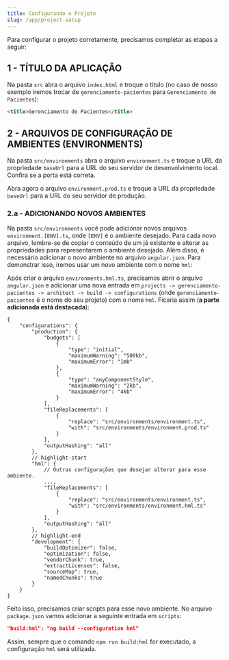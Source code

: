 ```yaml
---
title: Configurando o Projeto
slug: /app/project-setup
---
```


Para configurar o projeto corretamente, precisamos completar as etapas a seguir:

## 1 - TÍTULO DA APLICAÇÃO

Na pasta `src` abra o arquivo `index.html` e troque o título (no caso de nosso exemplo iremos trocar de `gerenciamento-pacientes` para
`Gerenciamento de Pacientes`):

```html title="index.html"
<title>Gerenciamento de Pacientes</title>
```

## 2 - ARQUIVOS DE CONFIGURAÇÃO DE AMBIENTES (ENVIRONMENTS)

Na pasta `src/environments` abra o arquivo `environment.ts` e troque a URL da propriedade `baseUrl` para a URL do seu servidor de
desenvolvimento local. Confira se a porta está correta.

Abra agora o arquivo `environment.prod.ts` e troque a URL da propriedade `baseUrl` para a URL do seu servidor de produção.

### 2.a - ADICIONANDO NOVOS AMBIENTES

Na pasta `src/environments` você pode adicionar novos arquivos `environment.[ENV].ts`, onde `[ENV]` é o ambiente desejado. Para cada novo
arquivo, lembre-se de copiar o conteúdo de um já existente e alterar as propriedades para representarem o ambiente desejado. Além disso, é
necessário adicionar o novo ambiente no arquivo `angular.json`. Para demonstrar isso, iremos usar um novo ambiente com o nome `hml`:

Após criar o arquivo `environments.hml.ts`, precisamos abrir o arquivo `angular.json` e adicionar uma nova entrada em `projects ->
gerenciamento-pacientes -> architect -> build -> configurations` (onde `gerenciamento-pacientes` é o nome do seu projeto) com o nome `hml`.
Ficaria assim (**a parte adicionada está destacada**):

```jsonp title="angular.json" showLineNumbers
{
    "configurations": {
        "production": {
            "budgets": [
                {
                    "type": "initial",
                    "maximumWarning": "500kb",
                    "maximumError": "1mb"
                },
                {
                    "type": "anyComponentStyle",
                    "maximumWarning": "2kb",
                    "maximumError": "4kb"
                }
            ],
            "fileReplacements": [
                {
                    "replace": "src/environments/environment.ts",
                    "with": "src/environments/environment.prod.ts"
                }
            ],
            "outputHashing": "all"
        },
        // highlight-start
        "hml": {
            // Outras configurações que desejar alterar para esse ambiente.
            ...,
            "fileReplacements": [
                {
                    "replace": "src/environments/environment.ts",
                    "with": "src/environments/environment.hml.ts"
                }
            ],
            "outputHashing": "all"
        },
        // highlight-end
        "development": {
            "buildOptimizer": false,
            "optimization": false,
            "vendorChunk": true,
            "extractLicenses": false,
            "sourceMap": true,
            "namedChunks": true
        }
    }
}
```

Feito isso, precisamos criar scripts para esse novo ambiente. No arquivo `package.json` vamos adicionar a seguinte entrada em `scripts`:

```json title="package.json"
"build:hml": "ng build --configuration hml"
```

Assim, sempre que o comando `npm run build:hml` for executado, a configuração `hml` será utilizada.
